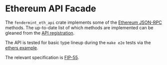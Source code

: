 # Ethereum API Facade

The `fendermint_eth_api` crate implements some of the [Ethereum JSON-RPC](https://ethereum.org/en/developers/docs/apis/json-rpc) methods. The up-to-date list of which methods are implemented can be gleaned from the [API registration](./src/apis/mod.rs).

The API is tested for basic type lineup during the `make e2e` tests via the [ethers example](./examples/ethers.rs).

The relevant specification is [FIP-55](https://github.com/filecoin-project/FIPs/blob/master/FIPS/fip-0055.md).